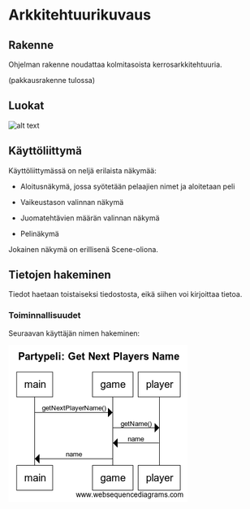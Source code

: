 # Arkkitehtuurikuvaus

## Rakenne

Ohjelman rakenne noudattaa kolmitasoista kerrosarkkitehtuuria.

(pakkausrakenne tulossa)

## Luokat

![alt text](https://raw.githubusercontent.com/ihqminna/PartyPeli/master/Partypel$)

## Käyttöliittymä

Käyttöliittymässä on neljä erilaista näkymää:

* Aloitusnäkymä, jossa syötetään pelaajien nimet ja aloitetaan peli

* Vaikeustason valinnan näkymä

* Juomatehtävien määrän valinnan näkymä

* Pelinäkymä

Jokainen näkymä on erillisenä Scene-oliona.

## Tietojen hakeminen

Tiedot haetaan toistaiseksi tiedostosta, eikä siihen voi kirjoittaa tietoa.

### Toiminnallisuudet

Seuraavan käyttäjän nimen hakeminen:

![alt text](https://github.com/ihqminna/PartyPeli/blob/master/Partypeli/getNextPlayersName.png)
